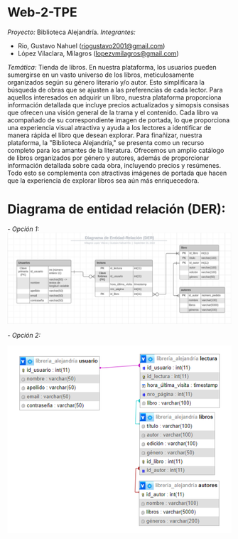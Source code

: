 # Web-2-TPE
*Proyecto:* Biblioteca Alejandría.
*Integrantes:*
  - Rio, Gustavo Nahuel (riogustavo2001@gmail.com)
  - López Vilaclara, Milagros (lopezvmilagros@gmail.com)

*Temática:* Tienda de libros.
  En nuestra plataforma, los usuarios pueden sumergirse en un vasto universo de los libros, meticulosamente organizados según su género literario y/o autor. Esto simplificara la búsqueda de obras que se ajusten a las preferencias de cada lector. 
  Para aquellos interesados en adquirir un libro, nuestra plataforma proporciona información detallada que incluye precios actualizados y simopsis consisas que ofrecen una visión general de la trama y el contenido. Cada libro va acompañado de su correspondiente imagen de portada, lo que proporciona una experiencia visual atractiva y ayuda a los lectores a identificar de manera rápida el libro que desean explorar.
  Para finañizar, nuestra plataforma, la "Biblioteca Alejandría," se presenta como un recurso completo para los amantes de la literatura. Ofrecemos un amplio catálogo de libros organizados por género y autores, además de proporcionar información detallada sobre cada obra, incluyendo precios y resúmenes. Todo esto se complementa con atractivas imágenes de portada que hacen que la experiencia de explorar libros sea aún más enriquecedora.

# Diagrama de entidad relación (DER):
  *- Opción 1:*
  ![Alt text](DER_lucidchart.png)

  *- Opción 2:*
  
  ![Alt text](DER_phpMyAdmin.png)

